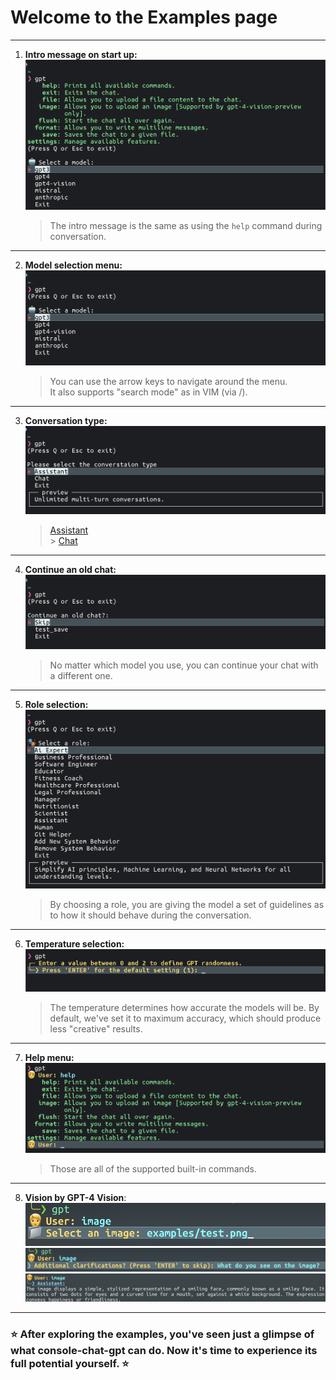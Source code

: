 # Welcome to the Examples page

---

1. **Intro message on start up:**
   </br>![intro_msg](examples/intro_message.png)
   > The intro message is the same as using the `help` command during conversation.

---

2. **Model selection menu:**
   ![select_model](examples/model_menu.png)
   > You can use the arrow keys to navigate around the menu.</br>
   > It also supports "search mode" as in VIM (via /).

---

3. **Conversation type:**
   ![convo_type](examples/converation_type.png)
   > [Assistant](https://platform.openai.com/docs/assistants/overview?context=with-streaming) </br> > [Chat](https://platform.openai.com/docs/guides/text-generation)

---

4. **Continue an old chat:**
   ![continue_chat](examples/continue_chat.png)
   > No matter which model you use, you can continue your chat with a different one.

---

5. **Role selection:**
   ![role_selection](examples/role_select.png)
   > By choosing a role, you are giving the model a set of guidelines as to how it should behave during the conversation.

---

6. **Temperature selection:**
   ![temp_selection](examples/temperature_selection.png)
   > The temperature determines how accurate the models will be. By default, we've set it to maximum accuracy, which should produce less "creative" results.

---

7. **Help menu:**
   ![help_menu](examples/help_menu.png)
   > Those are all of the supported built-in commands.

---

8. **Vision by GPT-4 Vision**:
   </br>![path](examples/vision1.png)
   </br>![path](examples/vision2.png)
   </br>![path](examples/vision3.png)

---

### :star: After exploring the examples, you've seen just a glimpse of what console-chat-gpt can do. Now it's time to experience its full potential yourself. :star:
